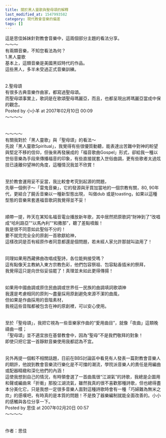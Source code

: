 ```yaml
---
title: 關於黑人靈歌與聖母頌的解釋
last_modified_at: 1547993582
category: 現代教會音樂的偏差
tags: []
---
```


<p>這是思佳姊妹針對教會音樂中，這兩個部分主題的看法分享。<br/><!--more-->～～～<br/>有兩類音樂，不知您看法為何？<br/>1.黑人靈歌<br/>基本上，這類音樂是美國黑奴時代的作品。<br/>這些黑人，多半未受過正式音樂訓練。<br/><br/><br/>2.聖母頌<br/>有很多古典音樂作曲家，都寫過聖母頌。<br/>而聖母頌事實上，歌詞是在歌頌聖母瑪麗亞，而且，也都呈現出將瑪麗亞當成中保的觀念。<br/>Posted by 小小羊 at 2007年02月10日 00:09 <br/>～～～～<br/><br/><br/>～～～～<br/>有關我對於「黑人靈歌」與「聖母頌」的看法～<br/>先說「黑人靈歌Spiritual」，我覺得有些很優質動聽，能表達出苦難中對神的盼望與堅定不移的信仰，但後來再發展成的「福音歌曲Gospel」形式，卻給我一種以世俗音樂為手段來傳播福音的印象，有些直接就套入世俗曲調，更有些歌者太過炫技已遠離仰望神的角度，這種情況我並不欣賞！<br/><br/><br/>至於教會運用妥不妥當，我比較會考究到起源的問題，<br/>先舉一個例子～「雷鬼音樂」，它的發源與牙買加當地的一個宗教有關，80, 90年代，更結合了饒舌音樂以一種新型態出現， 叫做dub 或是toasting，如果以這種型態的音樂來套進福音歌詞我覺得並不妥！<br/><br/><br/>順帶一提，昨天在某知名福音電台播放新年歌，其中居然把原歌詞“財神到了”改唱成“哈利路亞”“以馬內利”“和撒那”，聽了差點噴飯！<br/>我是很不同意如此聖俗不分的！<br/>要不就完完全全的原創一首歌獻給神，<br/>這樣改詞是否有經原作者同意都還是個問題，若未經人家允許那就叫盜用了！<br/><br/><br/>同理如果用西藏佛曲改唱成聖詩，各位能夠接受嗎？<br/>這有點像天主教納入東方宗教色彩，他們包容祭祖、包容點香插米的祭拜，<br/>我覺得這只是向世俗妥協罷了！真理並未如此更得傳揚！<br/><br/><br/>如果用中國曲調或原住民曲調或世界任一民族的曲調填詞歌頌神<br/>我還是考慮相同的原則～盡量採用原創避免來源不潔的曲風，<br/>但如果是作曲採用的音階素材，<br/>我視這些音階都被包含在神的原創裡，可以安心使用。<br/><br/><br/>至於「聖母頌」，我把它視為一些音樂家作曲的“愛用曲目”，就像「夜曲」這類晚禱曲一樣；<br/>「聖母頌」並不適宜放在基督教會中，因為“聖母”不是我們敬拜的對象！<br/>即使只把它當一首靜默音樂使用我都認為不宜。<br/><br/><br/>另外再提一個較不相關話題，日前在BBS討論區中看見有人發表一篇對教會音樂人的期許，他說到教會音樂流行樂化是不可擋的潮流，學院派音樂人的責任是用編曲或配器精緻和深化他們的內涵！<br/>這使我想到自己的情況，有時領會選了一首曲風很“江湖氣”的詩歌，我總是企圖用和聲或編曲來「折衝」那股江湖流氣，雖然我真的很不喜歡那種詩歌，但也總得盡本分美化它，只是我想一定很多音樂人面對這種詩歌時會有一種「巧婦難為無米之炊」的感嘆吧，有時真的是本質的問題！不是換了器樂編制就能全面改善的。小小的感觸與各位分享一下。<br/>Posted by 思佳 at 2007年02月20日 00:57 <br/>～～～～<br/><br/><br/>作者：思佳<br/><br/></p><p> </p><br/>